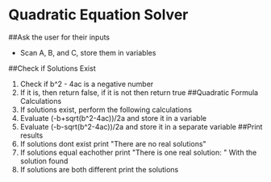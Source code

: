 # Quadratic Equation Solver

##Ask the user for their inputs
- Scan A, B, and C, store them in variables

##Check if Solutions Exist
1. Check if b^2 - 4ac is a negative number
2. If it is, then return false, if it is not then return true
##Quadratic Formula Calculations
1. If solutions exist, perform the following calculations
1. Evaluate (-b+sqrt(b^2-4ac))/2a and store it in a variable
2. Evaluate (-b-sqrt(b^2-4ac))/2a and store it in a separate variable
##Print results
1. If solutions dont exist print "There are no real solutions"
2. If solutions equal eachother print "There is one real solution: " With the solution found
3. If solutions are both different print the solutions
